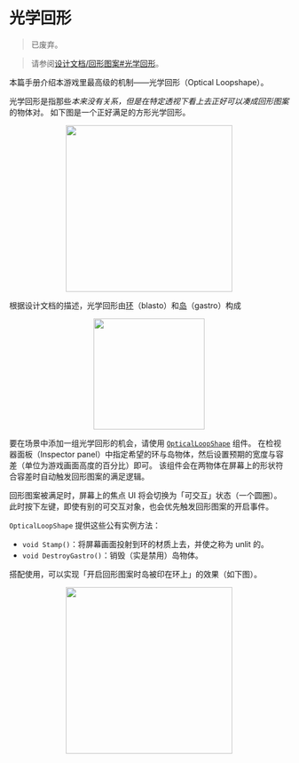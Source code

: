 # 光学回形

> 已废弃。

> 请参阅[设计文档/回形图案#光学回形](
	https://github.com/nani-core/Design-Documentation/blob/master/Pattern.md#optical-patterns--%E5%85%89%E5%AD%A6%E5%9B%9E%E5%BD%A2
)。

本篇手册介绍本游戏里最高级的机制——光学回形（Optical Loopshape）。

光学回形是指那些*本来没有关系，但是在特定透视下看上去正好可以凑成回形图案*的物体对。
如下图是一个正好满足的方形光学回形。

<center><img height="300" src="../public/satisfied-square-optical-loopshape.png" /></center>

根据设计文档的描述，光学回形由<u>环</u>（blasto）和<u>岛</u>（gastro）构成

<center><img height="200" src="../public/loopshape-breakdown.png" /></center>


要在场景中添加一组光学回形的机会，请使用 [`OpticalLoopShape`](../reference/OpticalLoopShape.md) 组件。
在检视器面板（Inspector panel）中指定希望的环与岛物体，然后设置预期的宽度与容差（单位为游戏画面高度的百分比）即可。
该组件会在两物体在屏幕上的形状符合容差时自动触发回形图案的满足逻辑。

回形图案被满足时，屏幕上的焦点 UI 将会切换为「可交互」状态（一个圆圈）。
此时按下左键，即使有别的可交互对象，也会优先触发回形图案的开启事件。

`OpticalLoopShape` 提供这些公有实例方法：

- `void Stamp()`：将屏幕画面投射到环的材质上去，并使之称为 unlit 的。
- `void DestroyGastro()`：销毁（实是禁用）岛物体。

搭配使用，可以实现「开启回形图案时岛被印在环上」的效果（如下图）。

<center><img height="300" src="../public/stamped-square-optical-loopshape.png" /></center>